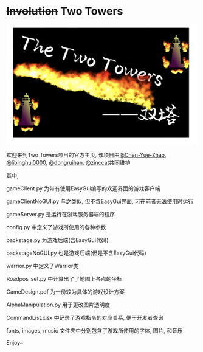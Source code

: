 # ~~Involution~~ Two Towers

![](images/Poster.png)

欢迎来到Two Towers项目的官方主页, 该项目由[@Chen-Yue-Zhao](https://github.com/Chen-Yue-Zhao), [@libinghui0000](https://github.com/libinghui0000), [@dongruihan](https://github.com/dongruihan), [@zinccat](https://github.com/zinccat)共同维护

其中,

gameClient.py 为带有使用EasyGui编写的欢迎界面的游戏客户端

gameClientNoGUI.py 与之类似, 但不含EasyGui界面, 可在前者无法使用时运行

gameServer.py 是运行在游戏服务器端的程序

config.py 中定义了游戏所使用的各种参数

backstage.py 为游戏后端(含EasyGui代码)

backstageNoGUI.py 也是游戏后端(但是不含EasyGui代码)

warrior.py 中定义了Warrior类

Roadpos_set.py 中计算出了了地图上各点的坐标

GameDesign.pdf 为一份较为具体的游戏设计方案

AlphaManipulation.py 用于更改图片透明度

CommandList.xlsx 中记录了游戏指令的对应关系, 便于开发者查询

fonts, images, music 文件夹中分别包含了游戏所使用的字体, 图片, 和音乐

Enjoy~